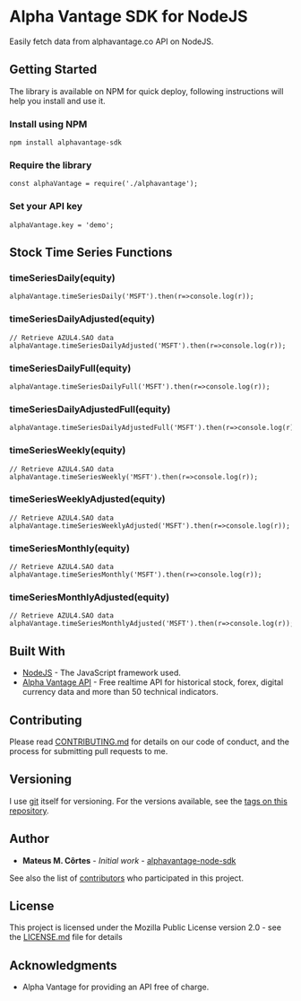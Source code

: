 # Alpha Vantage SDK for NodeJS

Easily fetch data from alphavantage.co API on NodeJS.

## Getting Started

The library is available on NPM for quick deploy, following instructions will help you install and use it.

### Install using NPM

```
npm install alphavantage-sdk
```

### Require the library

```
const alphaVantage = require('./alphavantage');
```

### Set your API key

```
alphaVantage.key = 'demo';
```

## Stock Time Series Functions

### timeSeriesDaily(equity)

```
alphaVantage.timeSeriesDaily('MSFT').then(r=>console.log(r));
```
### timeSeriesDailyAdjusted(equity)

```
// Retrieve AZUL4.SAO data
alphaVantage.timeSeriesDailyAdjusted('MSFT').then(r=>console.log(r));
```
### timeSeriesDailyFull(equity)

```
alphaVantage.timeSeriesDailyFull('MSFT').then(r=>console.log(r));
```
### timeSeriesDailyAdjustedFull(equity)

```
alphaVantage.timeSeriesDailyAdjustedFull('MSFT').then(r=>console.log(r));
```
### timeSeriesWeekly(equity)

```
// Retrieve AZUL4.SAO data
alphaVantage.timeSeriesWeekly('MSFT').then(r=>console.log(r));
```
### timeSeriesWeeklyAdjusted(equity)

```
// Retrieve AZUL4.SAO data
alphaVantage.timeSeriesWeeklyAdjusted('MSFT').then(r=>console.log(r));
```
### timeSeriesMonthly(equity)

```
// Retrieve AZUL4.SAO data
alphaVantage.timeSeriesMonthly('MSFT').then(r=>console.log(r));
```
### timeSeriesMonthlyAdjusted(equity)

```
// Retrieve AZUL4.SAO data
alphaVantage.timeSeriesMonthlyAdjusted('MSFT').then(r=>console.log(r));
```

## Built With

* [NodeJS](https://nodejs.org/) - The JavaScript framework used.
* [Alpha Vantage API](https://www.alphavantage.co/) - Free realtime API for historical stock, forex, digital currency data and more than 50 technical indicators. 

## Contributing

Please read [CONTRIBUTING.md](https://gist.github.com/PurpleBooth/b24679402957c63ec426) for details on our code of conduct, and the process for submitting pull requests to me.

## Versioning

I use [git](https://git-scm.com/) itself for versioning. For the versions available, see the [tags on this repository](https://github.com/mmendescortes/alphavantage-node-sdk/tags). 

## Author

* **Mateus M. Côrtes** - *Initial work* - [alphavantage-node-sdk](https://github.com/mmendescortes/alphavantage-node-sdk/)

See also the list of [contributors](https://github.com/mmendescortes/alphavantage-node-sdk/contributors/) who participated in this project.

## License

This project is licensed under the Mozilla Public License version 2.0 - see the [LICENSE.md](LICENSE.md) file for details

## Acknowledgments

* Alpha Vantage for providing an API free of charge.

